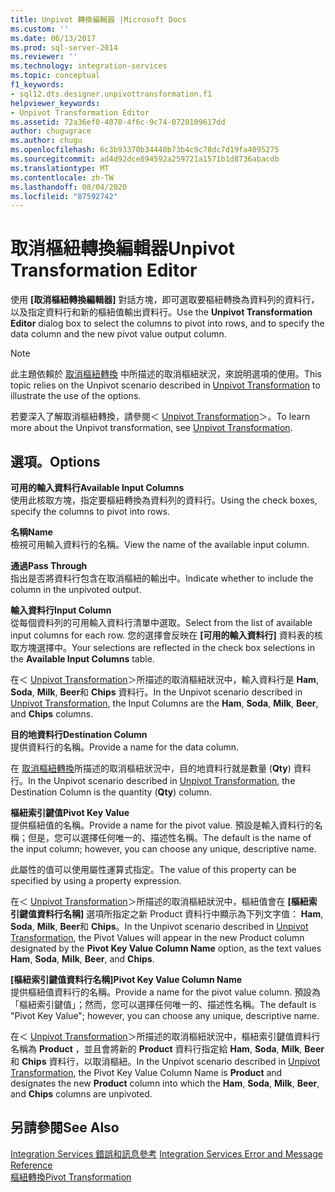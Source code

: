 ```yaml
---
title: Unpivot 轉換編輯器 |Microsoft Docs
ms.custom: ''
ms.date: 06/13/2017
ms.prod: sql-server-2014
ms.reviewer: ''
ms.technology: integration-services
ms.topic: conceptual
f1_keywords:
- sql12.dts.designer.unpivottransformation.f1
helpviewer_keywords:
- Unpivot Transformation Editor
ms.assetid: 72a36ef0-4070-4f6c-9c74-0720109617dd
author: chugugrace
ms.author: chugu
ms.openlocfilehash: 6c3b93370b34440b73b4c9c78dc7d19fa4095275
ms.sourcegitcommit: ad4d92dce894592a259721a1571b1d8736abacdb
ms.translationtype: MT
ms.contentlocale: zh-TW
ms.lasthandoff: 08/04/2020
ms.locfileid: "87592742"
---
```

# <a name="unpivot-transformation-editor"></a><span data-ttu-id="0f597-102">取消樞紐轉換編輯器</span><span class="sxs-lookup"><span data-stu-id="0f597-102">Unpivot Transformation Editor</span></span>
  <span data-ttu-id="0f597-103">使用 **[取消樞紐轉換編輯器]** 對話方塊，即可選取要樞紐轉換為資料列的資料行，以及指定資料行和新的樞紐值輸出資料行。</span><span class="sxs-lookup"><span data-stu-id="0f597-103">Use the **Unpivot Transformation Editor** dialog box to select the columns to pivot into rows, and to specify the data column and the new pivot value output column.</span></span>  
  
> [!NOTE]  
>  <span data-ttu-id="0f597-104">此主題依賴於 [取消樞紐轉換](data-flow/transformations/unpivot-transformation.md) 中所描述的取消樞紐狀況，來說明選項的使用。</span><span class="sxs-lookup"><span data-stu-id="0f597-104">This topic relies on the Unpivot scenario described in [Unpivot Transformation](data-flow/transformations/unpivot-transformation.md) to illustrate the use of the options.</span></span>  
  
 <span data-ttu-id="0f597-105">若要深入了解取消樞紐轉換，請參閱＜ [Unpivot Transformation](data-flow/transformations/unpivot-transformation.md)＞。</span><span class="sxs-lookup"><span data-stu-id="0f597-105">To learn more about the Unpivot transformation, see [Unpivot Transformation](data-flow/transformations/unpivot-transformation.md).</span></span>  
  
## <a name="options"></a><span data-ttu-id="0f597-106">選項。</span><span class="sxs-lookup"><span data-stu-id="0f597-106">Options</span></span>  
 <span data-ttu-id="0f597-107">**可用的輸入資料行**</span><span class="sxs-lookup"><span data-stu-id="0f597-107">**Available Input Columns**</span></span>  
 <span data-ttu-id="0f597-108">使用此核取方塊，指定要樞紐轉換為資料列的資料行。</span><span class="sxs-lookup"><span data-stu-id="0f597-108">Using the check boxes, specify the columns to pivot into rows.</span></span>  
  
 <span data-ttu-id="0f597-109">**名稱**</span><span class="sxs-lookup"><span data-stu-id="0f597-109">**Name**</span></span>  
 <span data-ttu-id="0f597-110">檢視可用輸入資料行的名稱。</span><span class="sxs-lookup"><span data-stu-id="0f597-110">View the name of the available input column.</span></span>  
  
 <span data-ttu-id="0f597-111">**通過**</span><span class="sxs-lookup"><span data-stu-id="0f597-111">**Pass Through**</span></span>  
 <span data-ttu-id="0f597-112">指出是否將資料行包含在取消樞紐的輸出中。</span><span class="sxs-lookup"><span data-stu-id="0f597-112">Indicate whether to include the column in the unpivoted output.</span></span>  
  
 <span data-ttu-id="0f597-113">**輸入資料行**</span><span class="sxs-lookup"><span data-stu-id="0f597-113">**Input Column**</span></span>  
 <span data-ttu-id="0f597-114">從每個資料列的可用輸入資料行清單中選取。</span><span class="sxs-lookup"><span data-stu-id="0f597-114">Select from the list of available input columns for each row.</span></span> <span data-ttu-id="0f597-115">您的選擇會反映在 **[可用的輸入資料行]** 資料表的核取方塊選擇中。</span><span class="sxs-lookup"><span data-stu-id="0f597-115">Your selections are reflected in the check box selections in the **Available Input Columns** table.</span></span>  
  
 <span data-ttu-id="0f597-116">在＜ [Unpivot Transformation](data-flow/transformations/unpivot-transformation.md)＞所描述的取消樞紐狀況中，輸入資料行是 **Ham**, **Soda**, **Milk**, **Beer**和 **Chips** 資料行。</span><span class="sxs-lookup"><span data-stu-id="0f597-116">In the Unpivot scenario described in [Unpivot Transformation](data-flow/transformations/unpivot-transformation.md), the Input Columns are the **Ham**, **Soda**, **Milk**, **Beer**, and **Chips** columns.</span></span>  
  
 <span data-ttu-id="0f597-117">**目的地資料行**</span><span class="sxs-lookup"><span data-stu-id="0f597-117">**Destination Column**</span></span>  
 <span data-ttu-id="0f597-118">提供資料行的名稱。</span><span class="sxs-lookup"><span data-stu-id="0f597-118">Provide a name for the data column.</span></span>  
  
 <span data-ttu-id="0f597-119">在 [取消樞紐轉換](data-flow/transformations/unpivot-transformation.md)所描述的取消樞紐狀況中，目的地資料行就是數量 (**Qty**) 資料行。</span><span class="sxs-lookup"><span data-stu-id="0f597-119">In the Unpivot scenario described in [Unpivot Transformation](data-flow/transformations/unpivot-transformation.md), the Destination Column is the quantity (**Qty**) column.</span></span>  
  
 <span data-ttu-id="0f597-120">**樞紐索引鍵值**</span><span class="sxs-lookup"><span data-stu-id="0f597-120">**Pivot Key Value**</span></span>  
 <span data-ttu-id="0f597-121">提供樞紐值的名稱。</span><span class="sxs-lookup"><span data-stu-id="0f597-121">Provide a name for the pivot value.</span></span> <span data-ttu-id="0f597-122">預設是輸入資料行的名稱；但是，您可以選擇任何唯一的、描述性名稱。</span><span class="sxs-lookup"><span data-stu-id="0f597-122">The default is the name of the input column; however, you can choose any unique, descriptive name.</span></span>  
  
 <span data-ttu-id="0f597-123">此屬性的值可以使用屬性運算式指定。</span><span class="sxs-lookup"><span data-stu-id="0f597-123">The value of this property can be specified by using a property expression.</span></span>  
  
 <span data-ttu-id="0f597-124">在＜ [Unpivot Transformation](data-flow/transformations/unpivot-transformation.md)＞所描述的取消樞紐狀況中，樞紐值會在 **[樞紐索引鍵值資料行名稱]** 選項所指定之新 Product 資料行中顯示為下列文字值： **Ham**, **Soda**, **Milk**, **Beer**和 **Chips**。</span><span class="sxs-lookup"><span data-stu-id="0f597-124">In the Unpivot scenario described in [Unpivot Transformation](data-flow/transformations/unpivot-transformation.md), the Pivot Values will appear in the new Product column designated by the **Pivot Key Value Column Name** option, as the text values **Ham**, **Soda**, **Milk**, **Beer**, and **Chips**.</span></span>  
  
 <span data-ttu-id="0f597-125">**[樞紐索引鍵值資料行名稱]**</span><span class="sxs-lookup"><span data-stu-id="0f597-125">**Pivot Key Value Column Name**</span></span>  
 <span data-ttu-id="0f597-126">提供樞紐值資料行的名稱。</span><span class="sxs-lookup"><span data-stu-id="0f597-126">Provide a name for the pivot value column.</span></span> <span data-ttu-id="0f597-127">預設為「樞紐索引鍵值」；然而，您可以選擇任何唯一的、描述性名稱。</span><span class="sxs-lookup"><span data-stu-id="0f597-127">The default is "Pivot Key Value"; however, you can choose any unique, descriptive name.</span></span>  
  
 <span data-ttu-id="0f597-128">在＜ [Unpivot Transformation](data-flow/transformations/unpivot-transformation.md)＞所描述的取消樞紐狀況中，樞紐索引鍵值資料行名稱為 **Product** ，並且會將新的 **Product** 資料行指定給 **Ham**, **Soda**, **Milk**, **Beer**和 **Chips** 資料行，以取消樞紐。</span><span class="sxs-lookup"><span data-stu-id="0f597-128">In the Unpivot scenario described in [Unpivot Transformation](data-flow/transformations/unpivot-transformation.md), the Pivot Key Value Column Name is **Product** and designates the new **Product** column into which the **Ham**, **Soda**, **Milk**, **Beer**, and **Chips** columns are unpivoted.</span></span>  
  
## <a name="see-also"></a><span data-ttu-id="0f597-129">另請參閱</span><span class="sxs-lookup"><span data-stu-id="0f597-129">See Also</span></span>  
 <span data-ttu-id="0f597-130">[Integration Services 錯誤和訊息參考](../../2014/integration-services/integration-services-error-and-message-reference.md) </span><span class="sxs-lookup"><span data-stu-id="0f597-130">[Integration Services Error and Message Reference](../../2014/integration-services/integration-services-error-and-message-reference.md) </span></span>  
 [<span data-ttu-id="0f597-131">樞紐轉換</span><span class="sxs-lookup"><span data-stu-id="0f597-131">Pivot Transformation</span></span>](data-flow/transformations/pivot-transformation.md)  
  
  
